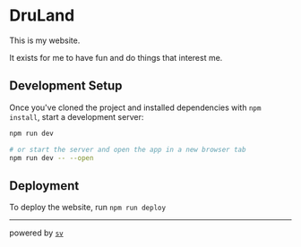 # DruLand

This is my website. 

It exists for me to have fun and do things that interest me.

## Development Setup

Once you've cloned the project and installed dependencies with `npm install`, start a development server:
```bash
npm run dev

# or start the server and open the app in a new browser tab
npm run dev -- --open
```

## Deployment

To deploy the website, run `npm run deploy`

---
powered by [`sv`](https://github.com/sveltejs/cli)